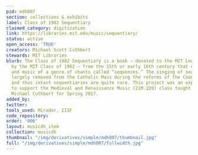 ```yaml
---
pid: mdh007
section: collections & exhibits
label: Class of 1982 Sequentiary
claimed_category: digitization
link: https://libraries.mit.edu/music/sequentiary/
status: active
open_access: 'TRUE'
creators: Michael Scott Cuthbert
stewards: MIT Libraries
blurb: The Class of 1982 Sequentiary is a book — donated to the MIT Lewis Music Library
  by the MIT Class of 1982 — from the 15th or early 16th century that contains text
  and music of a genre of chants called “sequences.” The singing of sequences was
  largely removed from the Catholic Mass during the reforms of the Counter-Reformation,
  and thus intact sequentiaries are quite rare. This project was an experiment created
  to support the Medieval and Renaissance Music (21M.220) class taught by Professor
  Michael Cuthbert for Spring 2017.
added_by:
twitter:
tools_used: Mirador, IIIF
code_repository:
order: '006'
layout: musicdh_item
collection: musicdh
thumbnail: "/img/derivatives/simple/mdh007/thumbnail.jpg"
full: "/img/derivatives/simple/mdh007/fullwidth.jpg"
---
```

